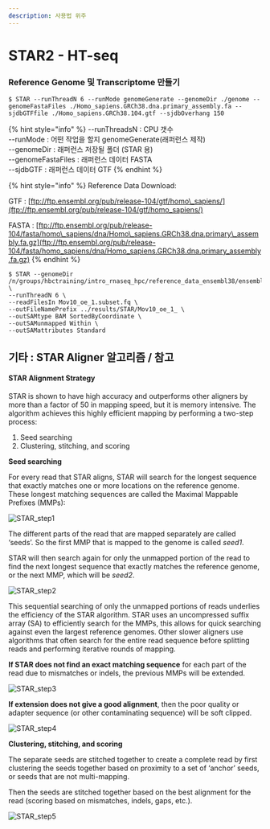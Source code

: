 ```yaml
---
description: 사용법 위주
---
```


# STAR2 - HT-seq

### Reference Genome 및 Transcriptome 만들기 

```text
$ STAR --runThreadN 6 --runMode genomeGenerate --genomeDir ./genome --genomeFastaFiles ./Homo_sapiens.GRCh38.dna.primary_assembly.fa --sjdbGTFfile ./Homo_sapiens.GRCh38.104.gtf --sjdbOverhang 150

```

{% hint style="info" %}
--runThreadsN : CPU 갯수  
--runMode : 어떤 작업을 할지 genomeGenerate\(래퍼런스 제작\)   
--genomeDir : 래퍼런스 저장될 폴더 \(STAR 용\)  
--genomeFastaFiles : 래퍼런스 데이터 FASTA  
--sjdbGTF : 래퍼런스 데이터 GTF
{% endhint %}

{% hint style="info" %}
Reference Data Download:

GTF : [ftp://ftp.ensembl.org/pub/release-104/gtf/homo\_sapiens/](ftp://ftp.ensembl.org/pub/release-104/gtf/homo_sapiens/)

FASTA : [ftp://ftp.ensembl.org/pub/release-104/fasta/homo\_sapiens/dna/Homo\_sapiens.GRCh38.dna.primary\_assembly.fa.gz](ftp://ftp.ensembl.org/pub/release-104/fasta/homo_sapiens/dna/Homo_sapiens.GRCh38.dna.primary_assembly.fa.gz)
{% endhint %}

```text
$ STAR --genomeDir /n/groups/hbctraining/intro_rnaseq_hpc/reference_data_ensembl38/ensembl38_STAR_index/ \
--runThreadN 6 \
--readFilesIn Mov10_oe_1.subset.fq \
--outFileNamePrefix ../results/STAR/Mov10_oe_1_ \
--outSAMtype BAM SortedByCoordinate \
--outSAMunmapped Within \
--outSAMattributes Standard 
```





## 기타 : STAR Aligner 알고리즘 / 참고

#### STAR Alignment Strategy <a id="star-alignment-strategy"></a>

STAR is shown to have high accuracy and outperforms other aligners by more than a factor of 50 in mapping speed, but it is memory intensive. The algorithm achieves this highly efficient mapping by performing a two-step process:

1. Seed searching
2. Clustering, stitching, and scoring

**Seed searching**

For every read that STAR aligns, STAR will search for the longest sequence that exactly matches one or more locations on the reference genome. These longest matching sequences are called the Maximal Mappable Prefixes \(MMPs\):

![STAR\_step1](https://hbctraining.github.io/Intro-to-rnaseq-hpc-O2/img/alignment_STAR_step1.png)

The different parts of the read that are mapped separately are called ‘seeds’. So the first MMP that is mapped to the genome is called _seed1_.

STAR will then search again for only the unmapped portion of the read to find the next longest sequence that exactly matches the reference genome, or the next MMP, which will be _seed2_.

![STAR\_step2](https://hbctraining.github.io/Intro-to-rnaseq-hpc-O2/img/alignment_STAR_step2.png)

This sequential searching of only the unmapped portions of reads underlies the efficiency of the STAR algorithm. STAR uses an uncompressed suffix array \(SA\) to efficiently search for the MMPs, this allows for quick searching against even the largest reference genomes. Other slower aligners use algorithms that often search for the entire read sequence before splitting reads and performing iterative rounds of mapping.

**If STAR does not find an exact matching sequence** for each part of the read due to mismatches or indels, the previous MMPs will be extended.

![STAR\_step3](https://hbctraining.github.io/Intro-to-rnaseq-hpc-O2/img/alignment_STAR_step3.png)

**If extension does not give a good alignment**, then the poor quality or adapter sequence \(or other contaminating sequence\) will be soft clipped.

![STAR\_step4](https://hbctraining.github.io/Intro-to-rnaseq-hpc-O2/img/alignment_STAR_step4.png)

**Clustering, stitching, and scoring**

The separate seeds are stitched together to create a complete read by first clustering the seeds together based on proximity to a set of ‘anchor’ seeds, or seeds that are not multi-mapping.

Then the seeds are stitched together based on the best alignment for the read \(scoring based on mismatches, indels, gaps, etc.\).

![STAR\_step5](https://hbctraining.github.io/Intro-to-rnaseq-hpc-O2/img/alignment_STAR_step5.png)

